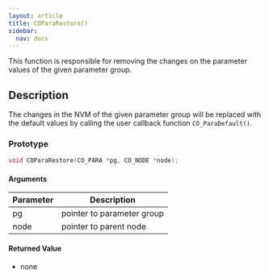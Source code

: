 ```yaml
---
layout: article
title: COParaRestore()
sidebar:
  nav: docs
---
```


This function is responsible for removing the changes on the parameter values of the given parameter group.

<!--more-->

## Description

The changes in the NVM of the given parameter group will be replaced with the default values by calling the user callback function `CO_ParaDefault()`.

### Prototype

```c
void COParaRestore(CO_PARA *pg, CO_NODE *node);
```

#### Arguments

| Parameter | Description |
| --- | --- |
| pg | pointer to parameter group |
| node | pointer to parent node |

#### Returned Value

- none
